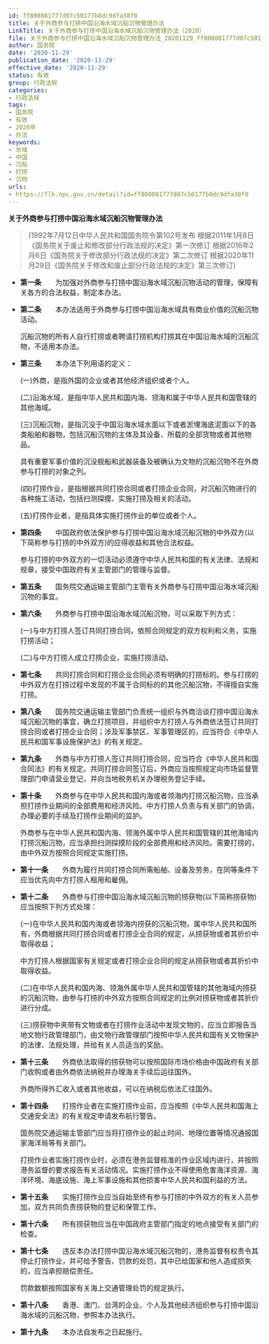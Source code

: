 ```yaml
---
id: ff808081777d07c50177b8dc9dfa38f0
title: 关于外商参与打捞中国沿海水域沉船沉物管理办法
LinkTitle: 关于外商参与打捞中国沿海水域沉船沉物管理办法（2020）
file: 关于外商参与打捞中国沿海水域沉船沉物管理办法_20201129_ff808081777d07c50177b8dc9dfa38f0.docx
author: 国务院
date: '2020-11-29'
publication_date: '2020-11-29'
effective_date: '2020-11-29'
status: 有效
group: 行政法规
categories:
- 行政法规
tags:
- 国务院
- 有效
- 2020年
- 办法
keywords:
- 水域
- 中国
- 沉船
- 打捞
- 沉物
urls:
- https://flk.npc.gov.cn/detail?id=ff808081777d07c50177b8dc9dfa38f0
---
```


**关于外商参与打捞中国沿海水域沉船沉物管理办法**

> (1992年7月12日中华人民共和国国务院令第102号发布 根据2011年1月8日《国务院关于废止和修改部分行政法规的决定》第一次修订 根据2016年2月6日《国务院关于修改部分行政法规的决定》第二次修订 根据2020年11月29日《国务院关于修改和废止部分行政法规的决定》第三次修订)

- **第一条**　　为加强对外商参与打捞中国沿海水域沉船沉物活动的管理，保障有关各方的合法权益，制定本办法。

- **第二条**　　本办法适用于外商参与打捞中国沿海水域具有商业价值的沉船沉物活动。

  沉船沉物的所有人自行打捞或者聘请打捞机构打捞其在中国沿海水域的沉船沉物，不适用本办法。

- **第三条**　　本办法下列用语的定义：

  (一)外商，是指外国的企业或者其他经济组织或者个人。

  (二)沿海水域，是指中华人民共和国内海、领海和属于中华人民共和国管辖的其他海域。

  (三)沉船沉物，是指沉没于中国沿海水域水面以下或者淤埋海底泥面以下的各类船舶和器物，包括沉船沉物的主体及其设备、所载的全部货物或者其他物品。

  具有重要军事价值的沉没舰船和武器装备及被确认为文物的沉船沉物不在外商参与打捞的对象之列。

  (四)打捞作业，是指根据共同打捞合同或者打捞企业合同，对沉船沉物进行的各种施工活动，包括扫测探摸、实施打捞及相关的活动。

  (五)打捞作业者，是指具体实施打捞作业的单位或者个人。

- **第四条**　　中国政府依法保护参与打捞中国沿海水域沉船沉物的中外双方(以下简称参与打捞的中外双方)的应得收益和其他合法权益。

  参与打捞的中外双方的一切活动必须遵守中华人民共和国的有关法律、法规和规章，接受中国政府有关主管部门的管理与监督。

- **第五条**　　国务院交通运输主管部门主管有关外商参与打捞中国沿海水域沉船沉物的事宜。

- **第六条**　　外商参与打捞中国沿海水域沉船沉物，可以采取下列方式：

  (一)与中方打捞人签订共同打捞合同，依照合同规定的双方权利和义务，实施打捞活动；

  (二)与中方打捞人成立打捞企业，实施打捞活动。

- **第七条**　　共同打捞合同和打捞企业合同必须有明确的打捞标的。参与打捞的中外双方在打捞过程中发现的不属于合同标的的其他沉船沉物，不得擅自实施打捞。

- **第八条**　　国务院交通运输主管部门负责统一组织与外商洽谈打捞中国沿海水域沉船沉物的事宜，确立打捞项目，并组织中方打捞人与外商依法签订共同打捞合同或者打捞企业合同；涉及军事禁区、军事管理区的，应当符合《中华人民共和国军事设施保护法》的有关规定。

- **第九条**　　外商与中方打捞人签订共同打捞合同，应当符合《中华人民共和国合同法》的有关规定。共同打捞合同签订后，外商应当按照规定向市场监督管理部门申请营业登记，并向当地税务机关办理税务登记手续。

- **第十条**　　外商参与在中华人民共和国内海或者领海内打捞沉船沉物，应当承担打捞作业期间的全部费用和经济风险。中方打捞人负责与有关部门的协调，办理必要的手续及打捞作业期间的监护。

  外商参与在中华人民共和国内海、领海外属中华人民共和国管辖的其他海域内打捞沉船沉物，应当承担扫测探摸阶段的全部费用和经济风险。需要打捞的，由中外双方按照合同规定实施打捞。

- **第十一条**　　外商为履行共同打捞合同所需船舶、设备及劳务，在同等条件下应当优先向中方打捞人租用和雇佣。

- **第十二条**　　外商参与打捞中国沿海水域沉船沉物的捞获物(以下简称捞获物)应当按照下列方式处理：

  (一)在中华人民共和国内海或者领海内捞获的沉船沉物，属中华人民共和国所有，外商根据共同打捞合同或者打捞企业合同的规定，从捞获物或者其折价中取得收益；

  中方打捞人根据国家有关规定或者打捞企业合同的规定从捞获物或者其折价中取得收益。

  (二)在中华人民共和国内海、领海外属中华人民共和国管辖的其他海域内捞获的沉船沉物，由参与打捞的中外双方按照合同规定的比例对捞获物或者其折价进行分成。

  (三)捞获物中夹带有文物或者在打捞作业活动中发现文物的，应当立即报告当地文物行政管理部门，由文物行政管理部门按照中华人民共和国有关文物保护的法律、法规处理，并给有关人员适当的奖励。

- **第十三条**　　外商依法取得的捞获物可以按照国际市场价格由中国政府有关部门收购或者由外商依法纳税并办理海关手续后运往国外。

  外商所得外汇收入或者其他收益，可以在纳税后依法汇往国外。

- **第十四条**　　打捞作业者在实施打捞作业前，应当按照《中华人民共和国海上交通安全法》的有关规定申请发布航行警告。

  国务院交通运输主管部门应当将打捞作业的起止时间、地理位置等情况通报国家海洋局等有关部门。

  打捞作业者实施打捞作业时，必须在港务监督核准的作业区域内进行，并按照港务监督的要求报告有关活动情况。实施打捞作业不得使用危害海洋资源、海洋环境、海底设施、海上军事设施和其他损害中华人民共和国利益的方法。

- **第十五条**　　实施打捞作业应当自始至终有参与打捞的中外双方的有关人员参加，双方共同负责捞获物的登记和保管工作。

- **第十六条**　　所有捞获物应当在中国政府主管部门指定的地点接受有关部门的检查。

- **第十七条**　　违反本办法打捞中国沿海水域沉船沉物的，港务监督有权责令其停止打捞作业，并可给予警告、罚款的处罚，其中已给国家和他人造成损失的，应当承担赔偿责任。

  罚款数额按照国家有关海上交通管理处罚的规定执行。

- **第十八条**　　香港、澳门、台湾的企业、个人及其他经济组织参与打捞中国沿海水域的沉船沉物，参照本办法执行。

- **第十九条**　　本办法自发布之日起施行。
